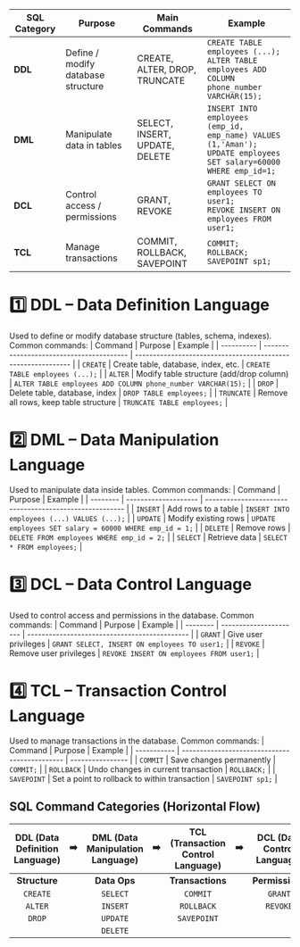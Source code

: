 | SQL Category | Purpose                            | Main Commands                  | Example                                                                                                              |
| ------------ | ---------------------------------- | ------------------------------ | -------------------------------------------------------------------------------------------------------------------- |
| **DDL**      | Define / modify database structure | CREATE, ALTER, DROP, TRUNCATE  | `CREATE TABLE employees (...);`<br>`ALTER TABLE employees ADD COLUMN phone_number VARCHAR(15);`                      |
| **DML**      | Manipulate data in tables          | SELECT, INSERT, UPDATE, DELETE | `INSERT INTO employees (emp_id, emp_name) VALUES (1,'Aman');`<br>`UPDATE employees SET salary=60000 WHERE emp_id=1;` |
| **DCL**      | Control access / permissions       | GRANT, REVOKE                  | `GRANT SELECT ON employees TO user1;`<br>`REVOKE INSERT ON employees FROM user1;`                                    |
| **TCL**      | Manage transactions                | COMMIT, ROLLBACK, SAVEPOINT    | `COMMIT;`<br>`ROLLBACK;`<br>`SAVEPOINT sp1;`                                                                         |

# 1️⃣ DDL – Data Definition Language
Used to define or modify database structure (tables, schema, indexes).
Common commands:
| Command    | Purpose                                  | Example                                                      |
| ---------- | ---------------------------------------- | ------------------------------------------------------------ |
| `CREATE`   | Create table, database, index, etc.      | `CREATE TABLE employees (...);`                              |
| `ALTER`    | Modify table structure (add/drop column) | `ALTER TABLE employees ADD COLUMN phone_number VARCHAR(15);` |
| `DROP`     | Delete table, database, index            | `DROP TABLE employees;`                                      |
| `TRUNCATE` | Remove all rows, keep table structure    | `TRUNCATE TABLE employees;`                                  |

# 2️⃣ DML – Data Manipulation Language
Used to manipulate data inside tables.
Common commands:
| Command  | Purpose              | Example                                                 |
| -------- | -------------------- | ------------------------------------------------------- |
| `INSERT` | Add rows to a table  | `INSERT INTO employees (...) VALUES (...);`             |
| `UPDATE` | Modify existing rows | `UPDATE employees SET salary = 60000 WHERE emp_id = 1;` |
| `DELETE` | Remove rows          | `DELETE FROM employees WHERE emp_id = 2;`               |
| `SELECT` | Retrieve data        | `SELECT * FROM employees;`                              |

# 3️⃣ DCL – Data Control Language
Used to control access and permissions in the database.
Common commands:
| Command  | Purpose                | Example                                       |
| -------- | ---------------------- | --------------------------------------------- |
| `GRANT`  | Give user privileges   | `GRANT SELECT, INSERT ON employees TO user1;` |
| `REVOKE` | Remove user privileges | `REVOKE INSERT ON employees FROM user1;`      |

# 4️⃣ TCL – Transaction Control Language
Used to manage transactions in the database.
Common commands:
| Command     | Purpose                                       | Example          |
| ----------- | --------------------------------------------- | ---------------- |
| `COMMIT`    | Save changes permanently                      | `COMMIT;`        |
| `ROLLBACK`  | Undo changes in current transaction           | `ROLLBACK;`      |
| `SAVEPOINT` | Set a point to rollback to within transaction | `SAVEPOINT sp1;` |

        
## SQL Command Categories (Horizontal Flow)

| DDL (Data Definition Language) | ➡️ | DML (Data Manipulation Language) | ➡️ | TCL (Transaction Control Language) | ➡️ | DCL (Data Control Language) |
| :---: | :---: | :---: | :---: | :---: | :---: | :---: |
| **Structure** | | **Data Ops** | | **Transactions** | | **Permissions** |
| `CREATE` | | `SELECT` | | `COMMIT` | | `GRANT` |
| `ALTER` | | `INSERT` | | `ROLLBACK` | | `REVOKE` |
| `DROP` | | `UPDATE` | | `SAVEPOINT` | | |
| | | `DELETE` | | | | |
